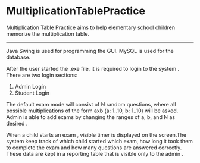 # MultiplicationTablePractice
Multiplication Table Practice aims to help elementary school children memorize the multiplication table.
<hr style = "height=20px">
Java Swing is used for programming the GUI.
MySQL is used for the database.

After the user started the .exe file, it is required to login to the system . There are two login sections: 
1) Admin Login  
2) Student Login

The default exam mode will consist of N random questions, where all possible multiplications of the form axb (a: 1..10, b: 1..10) will be asked. Admin is able to add exams by changing the ranges of a, b, and N as desired .

When a child starts an exam , visible timer is displayed on the screen.The system keep track of which child started which exam, how long it took them to complete the exam and how many questions are answered correctly. These data are kept in a reporting table that is visible only to the admin .
